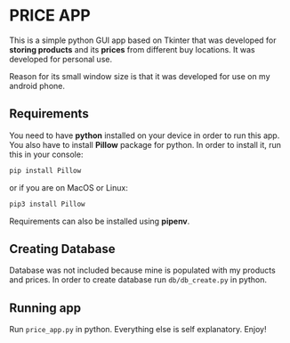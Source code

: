 # PRICE APP

This is a simple python GUI app based on Tkinter that was developed for **storing products** and its **prices** from different buy locations. It was developed for personal use.

Reason for its small window size is that it was developed for use on my android phone.
<br>

## Requirements

You need to have **python** installed on your device in order to run this app. You also have to install **Pillow** package for python. In order to install it, run this in your console:

```bash
pip install Pillow
```

or if you are on MacOS or Linux:

```bash
pip3 install Pillow
```

Requirements can also be installed using **pipenv**.
<br>

## Creating Database

Database was not included because mine is populated with my products and prices. In order to create database run `db/db_create.py` in python.
<br>

## Running app

Run `price_app.py` in python. Everything else is self explanatory. Enjoy!
